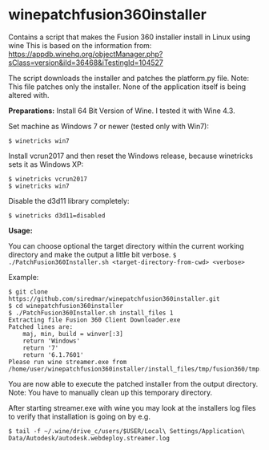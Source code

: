 # winepatchfusion360installer
Contains a script that makes the Fusion 360 installer install in Linux using wine
This is based on the information from: https://appdb.winehq.org/objectManager.php?sClass=version&iId=36468&iTestingId=104527

The script downloads the installer and patches the platform.py file.
Note: This file patches only the installer. None of the application itself is being altered with. 

**Preparations:**
Install 64 Bit Version of Wine. I tested it with Wine 4.3.

Set machine as Windows 7 or newer (tested only with Win7):
```
$ winetricks win7
```

Install vcrun2017 and then reset the Windows release, because winetricks sets it as Windows XP:
```
$ winetricks vcrun2017
$ winetricks win7
```

Disable the d3d11 library completely:
```
$ winetricks d3d11=disabled
```

**Usage:**

You can choose optional the target directory within the current working directory and make the output a little bit verbose.
`$ ./PatchFusion360Installer.sh <target-directory-from-cwd> <verbose>`

Example:
```
$ git clone https://github.com/siredmar/winepatchfusion360installer.git
$ cd winepatchfusion360installer
$ ./PatchFusion360Installer.sh install_files 1 
Extracting file Fusion 360 Client Downloader.exe
Patched lines are:
    maj, min, build = winver[:3]
    return 'Windows'
    return '7'
    return '6.1.7601'
Please run wine streamer.exe from /home/user/winepatchfusion360installer/install_files/tmp/fusion360/tmp.zguMnw00e1
```

You are now able to execute the patched installer from the output directory. Note: You have to manually clean up this temporary directory.

After starting streamer.exe with wine you may look at the installers log files to verify that installation is going on by e.g. 
```
$ tail -f ~/.wine/drive_c/users/$USER/Local\ Settings/Application\ Data/Autodesk/autodesk.webdeploy.streamer.log
```

